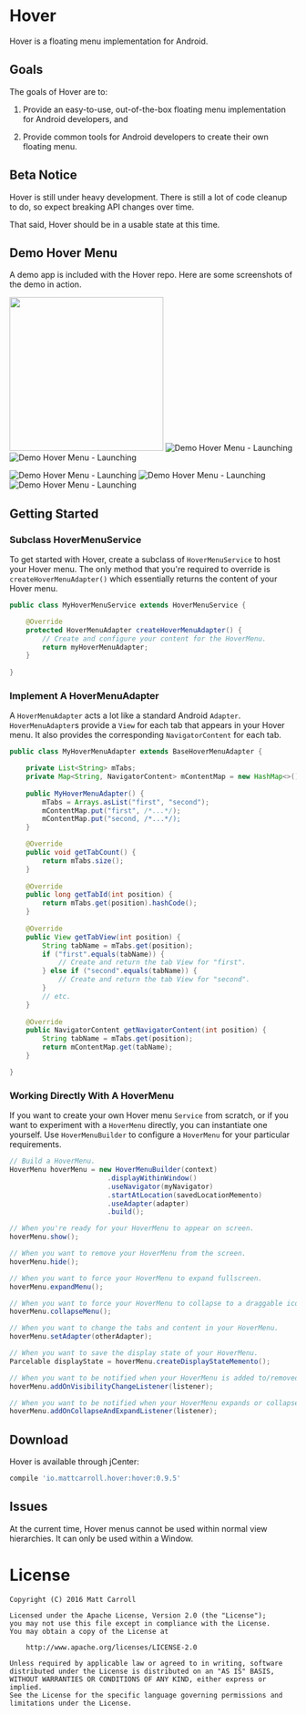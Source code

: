 Hover
=====
Hover is a floating menu implementation for Android.

Goals
-----
The goals of Hover are to:

1. Provide an easy-to-use, out-of-the-box floating menu implementation for Android developers, and

1. Provide common tools for Android developers to create their own floating menu.

Beta Notice
-------
Hover is still under heavy development. There is still a lot of code cleanup to do, so expect breaking API changes over time.

That said, Hover should be in a usable state at this time.

Demo Hover Menu
---------------
A demo app is included with the Hover repo. Here are some screenshots of the demo in action.

<img src="https://raw.githubusercontent.com/matthew-carroll/hover/gh-pages/images/screenrecords/hover-demo-screenrecord.gif" width="270" /> ![Demo Hover Menu - Launching](https://raw.githubusercontent.com/matthew-carroll/hover/gh-pages/images/screenshots/hover-demo-homescreen.png) ![Demo Hover Menu - Launching](https://raw.githubusercontent.com/matthew-carroll/hover/gh-pages/images/screenshots/hover-demo-menu-intro.png) 

![Demo Hover Menu - Launching](https://raw.githubusercontent.com/matthew-carroll/hover/gh-pages/images/screenshots/hover-demo-menu-theming.png) ![Demo Hover Menu - Launching](https://raw.githubusercontent.com/matthew-carroll/hover/gh-pages/images/screenshots/hover-demo-menu-menulist.png) ![Demo Hover Menu - Launching](https://raw.githubusercontent.com/matthew-carroll/hover/gh-pages/images/screenshots/hover-demo-menu-placeholder.png)

Getting Started
---------------
### Subclass HoverMenuService
To get started with Hover, create a subclass of `HoverMenuService` to host your Hover menu. The only method that you're required to override is `createHoverMenuAdapter()` which essentially returns the content of your Hover menu.

```java
public class MyHoverMenuService extends HoverMenuService {

    @Override
    protected HoverMenuAdapter createHoverMenuAdapter() {
        // Create and configure your content for the HoverMenu.
        return myHoverMenuAdapter;
    }
    
}
```

### Implement A HoverMenuAdapter
A `HoverMenuAdapter` acts a lot like a standard Android `Adapter`. `HoverMenuAdapter`s provide a `View` for each tab that appears in your Hover menu. It also provides the corresponding `NavigatorContent` for each tab.

```java
public class MyHoverMenuAdapter extends BaseHoverMenuAdapter {

    private List<String> mTabs;
    private Map<String, NavigatorContent> mContentMap = new HashMap<>();
    
    public MyHoverMenuAdapter() {
        mTabs = Arrays.asList("first", "second");
        mContentMap.put("first", /*...*/);
        mContentMap.put("second, /*...*/);
    }

    @Override
    public void getTabCount() {
        return mTabs.size();
    }
    
    @Override
    public long getTabId(int position) {
        return mTabs.get(position).hashCode();
    }
    
    @Override
    public View getTabView(int position) {
        String tabName = mTabs.get(position);
        if ("first".equals(tabName)) {
            // Create and return the tab View for "first".
        } else if ("second".equals(tabName)) {
            // Create and return the tab View for "second".
        }
        // etc.
    }
    
    @Override
    public NavigatorContent getNavigatorContent(int position) {
        String tabName = mTabs.get(position);
        return mContentMap.get(tabName);
    }

}
```

### Working Directly With A HoverMenu
If you want to create your own Hover menu `Service` from scratch, or if you want to experiment with a `HoverMenu` directly, you can instantiate one yourself. Use `HoverMenuBuilder` to configure a `HoverMenu` for your particular requirements.

```java
// Build a HoverMenu.
HoverMenu hoverMenu = new HoverMenuBuilder(context)
                        .displayWithinWindow()
                        .useNavigator(myNavigator)
                        .startAtLocation(savedLocationMemento)
                        .useAdapter(adapter)
                        .build();

// When you're ready for your HoverMenu to appear on screen.
hoverMenu.show();

// When you want to remove your HoverMenu from the screen.
hoverMenu.hide();

// When you want to force your HoverMenu to expand fullscreen.
hoverMenu.expandMenu();

// When you want to force your HoverMenu to collapse to a draggable icon.
hoverMenu.collapseMenu();

// When you want to change the tabs and content in your HoverMenu.
hoverMenu.setAdapter(otherAdapter);

// When you want to save the display state of your HoverMenu.
Parcelable displayState = hoverMenu.createDisplayStateMemento();

// When you want to be notified when your HoverMenu is added to/removed from the display.
hoverMenu.addOnVisibilityChangeListener(listener);

// When you want to be notified when your HoverMenu expands or collapses.
hoverMenu.addOnCollapseAndExpandListener(listener);
```

Download
--------
Hover is available through jCenter:

```groovy
compile 'io.mattcarroll.hover:hover:0.9.5'
```

Issues
------
At the current time, Hover menus cannot be used within normal view hierarchies. It can only be used within a Window.

License
=======

    Copyright (C) 2016 Matt Carroll

    Licensed under the Apache License, Version 2.0 (the "License");
    you may not use this file except in compliance with the License.
    You may obtain a copy of the License at

        http://www.apache.org/licenses/LICENSE-2.0

    Unless required by applicable law or agreed to in writing, software
    distributed under the License is distributed on an "AS IS" BASIS,
    WITHOUT WARRANTIES OR CONDITIONS OF ANY KIND, either express or implied.
    See the License for the specific language governing permissions and
    limitations under the License.
    